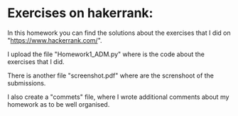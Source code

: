 # Exercises on hakerrank:
In this homework you can find the solutions about the exercises that I did on "https://www.hackerrank.com/".

I upload the file "Homework1_ADM.py" where is the code about the exercises that I did.

There is another file "screenshot.pdf" where are the screnshoot of the submissions.

I also create a "commets" file, where I wrote additional comments about my homework as to be well organised.

